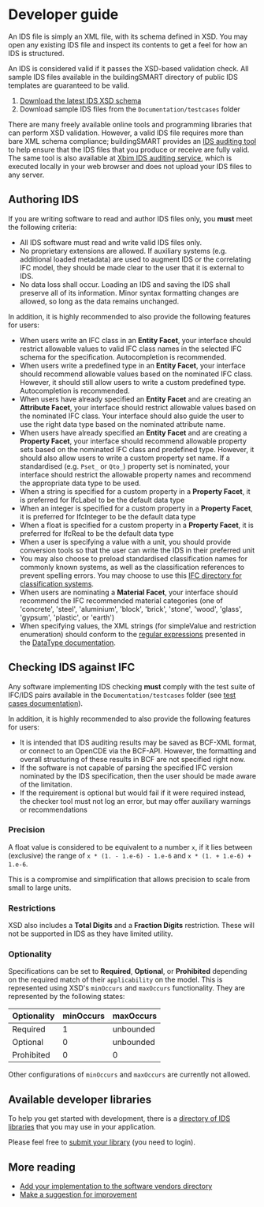 # Developer guide

An IDS file is simply an XML file, with its schema defined in XSD. You may open any existing IDS file and inspect its contents to get a feel for how an IDS is structured.

An IDS is considered valid if it passes the XSD-based validation check. All sample IDS files available in the buildingSMART directory of public IDS templates are guaranteed to be valid.

1. [Download the latest IDS XSD schema](https://github.com/buildingSMART/IDS/blob/master/Development/ids.xsd)
2. Download sample IDS files from the `Documentation/testcases` folder

There are many freely available online tools and programming libraries that can perform XSD validation.
However, a valid IDS file requires more than bare XML schema compliance; buildingSMART provides an [IDS auditing tool](https://github.com/buildingSMART/IDS-Audit-tool/) to help ensure that the IDS files that you produce or receive are fully valid. The same tool is also available at [Xbim IDS auditing service](https://www.xbim.it/ids), which is executed locally in your web browser and does not upload your IDS files to any server.

## Authoring IDS

If you are writing software to read and author IDS files only, you **must** meet the following criteria:

- All IDS software must read and write valid IDS files only.
- No proprietary extensions are allowed. If auxiliary systems (e.g. additional loaded metadata) are used to augment IDS or the correlating IFC model, they should be made clear to the user that it is external to IDS.
- No data loss shall occur. Loading an IDS and saving the IDS shall preserve all of its information. Minor syntax formatting changes are allowed, so long as the data remains unchanged.

In addition, it is highly recommended to also provide the following features for users:

- When users write an IFC class in an **Entity Facet**, your interface should restrict allowable values to valid IFC class names in the selected IFC schema for the specification. Autocompletion is recommended.
- When users write a predefined type in an **Entity Facet**, your interface should recommend allowable values based on the nominated IFC class. However, it should still allow users to write a custom predefined type. Autocompletion is recommended.
- When users have already specified an **Entity Facet** and are creating an **Attribute Facet**, your interface should restrict allowable values based on the nominated IFC class. Your interface should also guide the user to use the right data type based on the nominated attribute name.
- When users have already specified an **Entity Facet** and are creating a **Property Facet**, your interface should recommend allowable property sets based on the nominated IFC class and predefined type. However, it should also allow users to write a custom property set name. If a standardised (e.g. `Pset_` or `Qto_`) property set is nominated, your interface should restrict the allowable property names and recommend the appropriate data type to be used.
- When a string is specified for a custom property in a **Property Facet**, it is preferred for IfcLabel to be the default data type
- When an integer is specified for a custom property in a **Property Facet**, it is preferred for IfcInteger to be the default data type
- When a float is specified for a custom property in a **Property Facet**, it is preferred for IfcReal to be the default data type
- When a user is specifying a value with a unit, you should provide conversion tools so that the user can write the IDS in their preferred unit
- You may also choose to preload standardised classification names for commonly known systems, as well as the classification references to prevent spelling errors. You may choose to use this [IFC directory for classification systems](https://github.com/Moult/ifcclassification).
- When users are nominating a **Material Facet**, your interface should recommend the IFC recommended material categories (one of 'concrete', 'steel', 'aluminium', 'block', 'brick', 'stone', 'wood', 'glass', 'gypsum', 'plastic', or 'earth')
- When specifying values, the XML strings (for simpleValue and restriction enumeration) should conform to the [regular expressions](DataTypes.md#xml-base-types) presented in the [DataType documentation](DataTypes.md).

## Checking IDS against IFC

Any software implementing IDS checking **must** comply with the test suite of IFC/IDS pairs available in the `Documentation/testcases` folder (see [test cases documentation](TestCases/scripts.md)).

In addition, it is highly recommended to also provide the following features for users:

- It is intended that IDS auditing results may be saved as BCF-XML format, or connect to an OpenCDE via the BCF-API. However, the formatting and overall structuring of these results in BCF are not specified right now.
- If the software is not capable of parsing the specified IFC version nominated by the IDS specification, then the user should be made aware of the limitation.
- If the requirement is optional but would fail if it were required instead, the checker tool must not log an error, but may offer auxiliary warnings or recommendations

### Precision

A float value is considered to be equivalent to a number `x`, if it lies between (exclusive) the range of `x * (1. - 1.e-6) - 1.e-6` and `x * (1. + 1.e-6) + 1.e-6`.

This is a compromise and simplification that allows precision to scale from small to large units.

### Restrictions

XSD also includes a **Total Digits** and a **Fraction Digits** restriction. These will not be supported in IDS as they have limited utility.

### Optionality

Specifications can be set to **Required**, **Optional**, or **Prohibited** depending on the required match of their `applicability` on the model.
This is represented using XSD's `minOccurs` and `maxOccurs` functionality. They are represented by the following states:

| Optionality | minOccurs | maxOccurs |
| ----------- | --------- | --------- |
| Required    | 1         | unbounded |
| Optional    | 0         | unbounded |
| Prohibited  | 0         | 0         |

Other configurations of `minOccurs` and `maxOccurs` are currently not allowed.

## Available developer libraries

To help you get started with development, there is a [directory of IDS libraries](https://technical.buildingsmart.org/resources/software-implementations/) that you may use in your application.

Please feel free to [submit your library](https://technical.buildingsmart.org/resources/software-implementations/) (you need to login).

## More reading

- [Add your implementation to the software vendors directory](https://technical.buildingsmart.org/resources/software-implementations/)
- [Make a suggestion for improvement](https://github.com/buildingSMART/IDS/issues)
